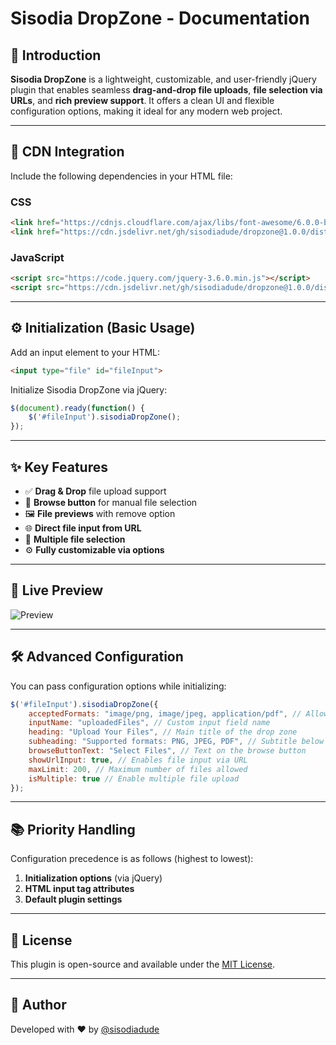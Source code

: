 # Sisodia DropZone - Documentation

## 📌 Introduction
**Sisodia DropZone** is a lightweight, customizable, and user-friendly jQuery plugin that enables seamless **drag-and-drop file uploads**, **file selection via URLs**, and **rich preview support**. It offers a clean UI and flexible configuration options, making it ideal for any modern web project.

---

## 🔗 CDN Integration
Include the following dependencies in your HTML file:

### CSS
```html
<link href="https://cdnjs.cloudflare.com/ajax/libs/font-awesome/6.0.0-beta3/css/all.min.css" rel="stylesheet">
<link href="https://cdn.jsdelivr.net/gh/sisodiadude/dropzone@1.0.0/dist/style.css" rel="stylesheet">
````

### JavaScript

```html
<script src="https://code.jquery.com/jquery-3.6.0.min.js"></script>
<script src="https://cdn.jsdelivr.net/gh/sisodiadude/dropzone@1.0.0/dist/script.js"></script>
```

---

## ⚙️ Initialization (Basic Usage)

Add an input element to your HTML:

```html
<input type="file" id="fileInput">
```

Initialize Sisodia DropZone via jQuery:

```javascript
$(document).ready(function() {
    $('#fileInput').sisodiaDropZone();
});
```

---

## ✨ Key Features

* ✅ **Drag & Drop** file upload support
* 📁 **Browse button** for manual file selection
* 🖼️ **File previews** with remove option
* 🌐 **Direct file input from URL**
* 🔄 **Multiple file selection**
* ⚙️ **Fully customizable via options**

---

## 📸 Live Preview

![Preview](https://drive.google.com/file/d/1KTXwRBcEkAqRKFXZMVP4XtSSh8uE1gDb/view)

---

## 🛠️ Advanced Configuration

You can pass configuration options while initializing:

```javascript
$('#fileInput').sisodiaDropZone({
    acceptedFormats: "image/png, image/jpeg, application/pdf", // Allowed MIME types
    inputName: "uploadedFiles", // Custom input field name
    heading: "Upload Your Files", // Main title of the drop zone
    subheading: "Supported formats: PNG, JPEG, PDF", // Subtitle below the heading
    browseButtonText: "Select Files", // Text on the browse button
    showUrlInput: true, // Enables file input via URL
    maxLimit: 200, // Maximum number of files allowed
    isMultiple: true // Enable multiple file upload
});
```

---

## 📚 Priority Handling

Configuration precedence is as follows (highest to lowest):

1. **Initialization options** (via jQuery)
2. **HTML input tag attributes**
3. **Default plugin settings**

---

## 🧾 License

This plugin is open-source and available under the [MIT License](https://opensource.org/licenses/MIT).

---

## 🔗 Author

Developed with ❤️ by [@sisodiadude](https://github.com/sisodiadude)
